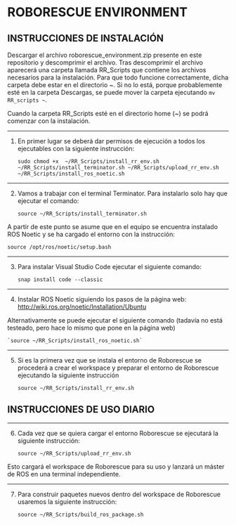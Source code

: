 # ROBORESCUE ENVIRONMENT

## INSTRUCCIONES DE INSTALACIÓN

Descargar el archivo roborescue_environment.zip presente en este repositorio y descomprimir el archivo. Tras descomprimir el archivo aparecerá una carpeta llamada RR_Scripts que contiene los archivos necesarios para la instalación. Para que todo funcione correctamente, dicha carpeta debe estar en el directorio ~. Si no lo está, porque probablemente esté en la carpeta Descargas, se puede mover la carpeta ejecutando `mv RR_scripts ~`. 

Cuando la carpeta RR_Scripts esté en el directorio home (~) se podrá comenzar con la instalación.


***
1. En primer lugar se deberá dar permisos de ejecución a todos los ejecutables con la siguiente instrucción:
   
	`sudo chmod +x  ~/RR_Scripts/install_rr_env.sh ~/RR_Scripts/install_terminator.sh ~/RR_Scripts/upload_rr_env.sh ~/RR_Scripts/install_ros_noetic.sh`
	
***
2. Vamos a trabajar con el terminal Terminator. Para instalarlo solo hay que ejecutar el comando:
   
	`source ~/RR_Scripts/install_terminator.sh`
	
A partir de este punto se asume que en el equipo se encuentra instalado ROS Noetic y se ha cargado el entorno con la instrucción:

	source /opt/ros/noetic/setup.bash

***
3. Para instalar Visual Studio Code ejecutar el siguiente comando:

	`snap install code --classic`
	
***
4. Instalar ROS Noetic siguiendo los pasos de la página web: http://wiki.ros.org/noetic/Installation/Ubuntu

Alternativamente se puede ejecutar el siguiente comando (tadavía no está testeado, pero hace lo mismo que pone en la página web)

	`source ~/RR_Scripts/install_ros_noetic.sh`

***
5. Si es la primera vez que se instala el entorno de Roborescue se procederá a crear el workspace y preparar el entorno de Roborescue ejecutando la siguiente instrucción

	`source ~/RR_Scripts/install_rr_env.sh`
	



## INSTRUCCIONES DE USO DIARIO

***
6. Cada vez que se quiera cargar el entorno Roborescue se ejecutará la siguiente instrucción:

	`source ~/RR_Scripts/upload_rr_env.sh`

Esto cargará el workspace de Roborescue para su uso y lanzará un máster de ROS en una terminal independiente.

***
7. Para construir paquetes nuevos dentro del workspace de Roborescue usaremos la siguiente instrucción:

	`source ~/RR_Scripts/build_ros_package.sh`
	<center></center>





